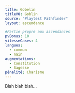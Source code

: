 ```yaml
---
title: Gobelin
titleVO: Goblin
source: "Playtest Pathfinder"
layout: ascendance

#Partie propre aux ascendances
pvBonus: 10
vitesseCases: 4
langues:
  - commun
  - nain
augmentations:
  - Constitution
  - Sagesse
pénalité: Charisme
---
```


Blah blah blah...

